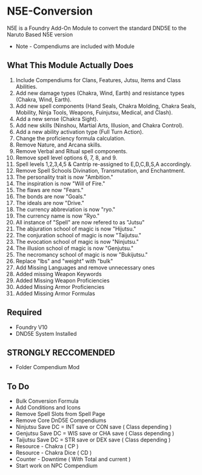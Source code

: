 # N5E-Conversion
N5E is a Foundry Add-On Module to convert the standard DND5E to the Naruto Based N5E version
* Note - Compendiums are included with Module 

## What This Module Actually Does
1. Include Compendiums for Clans, Features, Jutsu, Items and Class Abilities.
2. Add new damage types (Chakra, Wind, Earth) and resistance types (Chakra, Wind, Earth).
2. Add new spell components (Hand Seals, Chakra Molding, Chakra Seals, Mobility, Ninja Tools, Weapons, Fuinjutsu, Medical, and Clash).
3. Add a new sense (Chakra Sight).
4. Add new skills (Ninshou, Martial Arts, Illusion, and Chakra Control).
5. Add a new ability activation type (Full Turn Action).
6. Change the proficiency formula calculation.
7. Remove Nature, and Arcana skills.
8. Remove Verbal and Ritual spell components.
9. Remove spell level options 6, 7, 8, and 9.
10. Spell levels 1,2,3,4,5 & Cantrip re-assigned to E,D,C,B,S,A accordingly.
10. Remove Spell Schools Divination, Transmutation, and Enchantment. 
11. The personality trait is now "Ambition."
12. The inspiration is now "Will of Fire."
13. The flaws are now "Fears."
14. The bonds are now "Goals."
15. The ideals are now "Drive."
16. The currency abbreviation is now "ryo."
17. The currency name is now "Ryo."
18. All instance of "Spell" are now refered to as "Jutsu"
18. The abjuration school of magic is now "Hijutsu."
19. The conjuration school of magic is now "Taijutsu."
20. The evocation school of magic is now "Ninjutsu."
21. The illusion school of magic is now "Genjutsu."
22. The necromancy school of magic is now "Bukijutsu."
23. Replace "lbs" and "weight" with "bulk"
24. Add Missing Languages and remove unnecessary ones
25. Added missing Weapon Keywords
26. Added Missing Weapon Proficiencies
27. Added Missing Armor Proficiencies
28. Added Missing Armor Formulas

## Required 
- Foundry V10
- DND5E System Installed

## STRONGLY RECCOMENDED
- Folder Compendium Mod

## To Do 
- Bulk Conversion Formula
- Add Conditions and Icons
- Remove Spell Slots from Spell Page
- Remove Core DnD5E Compendiums
- Ninjutsu Save DC = INT save or CON save ( Class depending )
- Genjutsu Save DC = WIS save or CHA save ( Class depending )
- Taijutsu Save DC = STR save or DEX save ( Class depending )
- Resource - Chakra  ( CP )
- Resource - Chakra Dice ( CD )
- Counter - Downtime ( With Total and current )
- Start work on NPC Compendium
